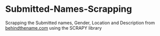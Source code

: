# Submitted-Names-Scrapping
Scrapping the Submitted names, Gender, Location and Description from <a href="https://www.behindthename.com">behindthename.com</a> using the SCRAPY library
